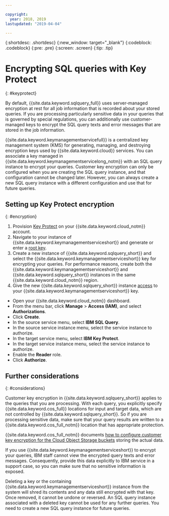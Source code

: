 ```yaml
---

copyright:
  year: 2018, 2019
lastupdated: "2019-04-04"

---
```


{:shortdesc: .shortdesc}
{:new_window: target="_blank"}
{:codeblock: .codeblock}
{:pre: .pre}
{:screen: .screen}
{:tip: .tip}


# Encrypting SQL queries with Key Protect
{: #keyprotect}

By default, {{site.data.keyword.sqlquery_full}} uses server-managed encryption at rest for all job information that is recorded about your stored queries. If you are processing particularly sensitive data in your queries that is governed by special regulations, you can additionally use customer-managed keys to encrypt the SQL query texts and error messages that are stored in the job information.

{{site.data.keyword.keymanagementservicefull}} is a centralized key management system (KMS) for generating, managing, and destroying encryption keys used by {{site.data.keyword.cloud}} services. You can associate a key managed in {{site.data.keyword.keymanagementservicelong_notm}} with an SQL query instance to encrypt your queries. Customer key encryption can only be configured when you are creating the SQL query instance, and that configuration cannot be changed later. However, you can always create a new SQL query instance with a different configuration and use that for future queries.

## Setting up Key Protect encryption
{: #encryption}

1. Provision [Key Protect](https://cloud.ibm.com/docs/services/key-protect?topic=key-protect-about) on your {{site.data.keyword.cloud_notm}} account.
2. Navigate to your instance of {{site.data.keyword.keymanagementserviceshort}} and generate or enter a [root key](https://cloud.ibm.com/docs/services/key-protect?topic=key-protect-getting-started-tutorial).
3. Create a new instance of {{site.data.keyword.sqlquery_short}} and select the {{site.data.keyword.keymanagementserviceshort}} key for encrypting your queries.
For performance reasons, create both the {{site.data.keyword.keymanagementserviceshort}} and {{site.data.keyword.sqlquery_short}} instances in the same {{site.data.keyword.cloud_notm}} region.
4. Give the new {{site.data.keyword.sqlquery_short}} instance [access](https://test.cloud.ibm.com/docs/iam?topic=iam-serviceauth#serviceauth) to your {{site.data.keyword.keymanagementserviceshort}} key.

  - Open your {{site.data.keyword.cloud_notm}} dashboard.
  - From the menu bar, click **Manage** > **Access (IAM)**, and select **Authorizations**.
  - Click **Create**.
  - In the source service menu, select **IBM SQL Query**.
  - In the source service instance menu, select the service instance to authorize.
  - In the target service menu, select **IBM Key Protect**.
  - In the target service instance menu, select the service instance to authorize.
  - Enable the **Reader** role.
  - Click **Authorize**.

## Further considerations
{: #considerations}

Customer key encryption in {{site.data.keyword.sqlquery_short}} applies to the queries that you are processing. 
With each query, you explicitly specify {{site.data.keyword.cos_full}} locations for input and target data, which are not controlled by {{site.data.keyword.sqlquery_short}}. 
So if you are processing sensitive data, make sure that your query results are written to a {{site.data.keyword.cos_full_notm}} location that has appropriate protection.

{{site.data.keyword.cos_full_notm}} documents [how to configure customer key encryption for the Cloud Object Storage buckets](https://cloud.ibm.com/docs/services/cloud-object-storage/libraries?topic=cloud-object-storage-manage-encryption#manage-encryption)
storing the actual data.

If you use {{site.data.keyword.keymanagementserviceshort}} to encrypt your queries, IBM staff cannot view the encrypted query texts and error messages. Consequently, provide this data explicitly to IBM service in a support case, so you can make sure that no sensitive information is exposed.

Deleting a key or the containing {{site.data.keyword.keymanagementserviceshort}} instance from the system will shred its contents and any data still encrypted with that key. Once removed, it cannot be undone or reversed. An SQL query instance associated with a deleted key cannot be used for any further queries. You need to create a new SQL query instance for future queries.
